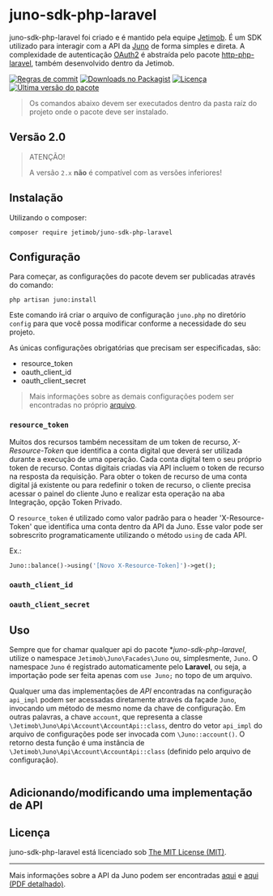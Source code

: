 juno-sdk-php-laravel
====================

juno-sdk-php-laravel foi criado e é mantido pela equipe [Jetimob](https://github.com/jetimob). É um SDK utilizado para
interagir com a API da [Juno](https://juno.com.br) de forma simples e direta. A complexidade de autenticação
[OAuth2](https://oauth.net/2/) é abstraída pelo pacote [http-php-laravel](https://github.com/jetimob/http-php-laravel/),
também desenvolvido dentro da Jetimob.

<a href="https://www.conventionalcommits.org/en/v1.0.0-beta.4"><img src="https://img.shields.io/badge/conventional%20commits-1.0.0beta.4-brightgreen.svg?style=flat-square&logo=git" alt="Regras de commit"></a>
<a href="https://packagist.org/packages/jetimob/juno-sdk-php-laravel"><img src="https://img.shields.io/packagist/dt/jetimob/juno-sdk-php-laravel?logo=packagist&logoColor=white&style=flat-square" alt="Downloads no Packagist"></a>
<a href="LICENSE"><img src="https://img.shields.io/badge/license-MIT-brightgreen?style=flat-square" alt="Licença"></a>
<a href="https://github.com/jetimob/juno-sdk-php-laravel/releases"><img src="https://img.shields.io/github/release/jetimob/juno-sdk-php-laravel?style=flat-square&color=brightgreen" alt="Última versão do pacote"></a>

> Os comandos abaixo devem ser executados dentro da pasta raíz do projeto onde o pacote deve ser instalado.

## Versão 2.0

> ATENÇÃO!
>
> A versão `2.x` **não** é compatível com as versões inferiores!

## Instalação

Utilizando o composer:

```shell
composer require jetimob/juno-sdk-php-laravel
```

## Configuração

Para começar, as configurações do pacote devem ser publicadas através do comando:

````shell
php artisan juno:install
````

Este comando irá criar o arquivo de configuração `juno.php` no diretório `config` para que você possa modificar conforme
a necessidade do seu projeto.

As únicas configurações obrigatórias que precisam ser especificadas, são:

- resource_token
- oauth_client_id
- oauth_client_secret


> Mais informações sobre as demais configurações podem ser encontradas no próprio [arquivo](./config/juno.php).

### `resource_token`

Muitos dos recursos também necessitam de um token de recurso, *X-Resource-Token* que identifica a conta digital
que deverá ser utilizada durante a execução de uma operação. Cada conta digital tem o seu próprio token de
recurso.
Contas digitais criadas via API incluem o token de recurso na resposta da requisição. Para obter o token de
recurso de uma conta digital já existente ou para redefinir o token de recurso, o cliente precisa acessar o
painel do cliente Juno e realizar esta operação na aba Integração, opção Token Privado.

O `resource_token` é utilizado como valor padrão para o header 'X-Resource-Token' que identifica uma conta
dentro da API da Juno. Esse valor pode ser sobrescrito programaticamente utilizando o método `using` de cada API.

Ex.:

```php
Juno::balance()->using('[Novo X-Resource-Token]')->get();
```

### `oauth_client_id`

### `oauth_client_secret`

## Uso

Sempre que for chamar qualquer api do pacote **juno-sdk-php-laravel*, utilize o namespace `Jetimob\Juno\Facades\Juno`
ou, simplesmente, `Juno`. O namespace `Juno` é registrado automaticamente pelo **Laravel**, ou seja, a importação pode
ser feita apenas com `use Juno;` no topo de um arquivo.


Qualquer uma das implementações de *API* encontradas na configuração `api_impl` podem ser acessadas diretamente através
da façade `Juno`, invocando um método de mesmo nome da chave de configuração. Em outras palavras, a chave `account`, que
representa a classe `\Jetimob\Juno\Api\Account\AccountApi::class`, dentro do vetor `api_impl` do arquivo de
configurações pode ser invocada com `\Juno::account()`. O retorno desta função é uma instância de
`\Jetimob\Juno\Api\Account\AccountApi::class` (definido pelo arquivo de configuração).

```php

```

## Adicionando/modificando uma implementação de API

## Licença

juno-sdk-php-laravel está licenciado sob [The MIT License (MIT)](LICENSE).

---
Mais informações sobre a API da Juno podem ser encontradas [aqui](https://dev.juno.com.br/api/v2) e [aqui (PDF detalhado)](https://dev.juno.com.br/junoAPI20Integration.pdf).
